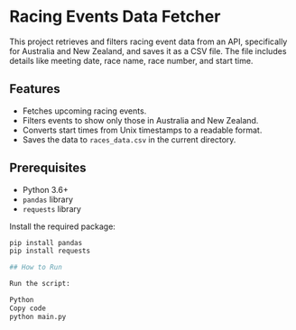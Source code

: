 # Racing Events Data Fetcher

This project retrieves and filters racing event data from an API, specifically for Australia and New Zealand, and saves it as a CSV file. The file includes details like meeting date, race name, race number, and start time.

## Features
- Fetches upcoming racing events.
- Filters events to show only those in Australia and New Zealand.
- Converts start times from Unix timestamps to a readable format.
- Saves the data to `races_data.csv` in the current directory.

## Prerequisites
- Python 3.6+
- `pandas` library
- `requests` library

Install the required package:
```bash
pip install pandas
pip install requests

## How to Run

Run the script:

Python
Copy code
python main.py
